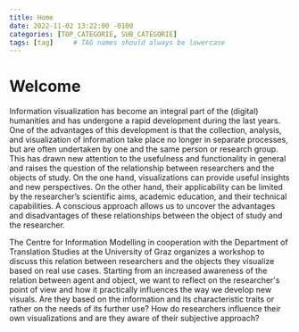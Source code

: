 ```yaml
---
title: Home
date: 2022-11-02 13:22:00 -0100
categories: [TOP_CATEGORIE, SUB_CATEGORIE]
tags: [tag]     # TAG names should always be lowercase
---
```



# Welcome

Information visualization has become an integral part of the (digital) humanities and has undergone a rapid development during the last years. One of the advantages of this development is that the collection, analysis, and visualization of information take place no longer in separate processes, but are often undertaken by one and the same person or research group. This has drawn new attention to the usefulness and functionality in general and raises the question of the relationship between researchers and the objects of study. On the one hand, visualizations can provide useful insights and new perspectives. On the other hand, their applicability can be limited by the researcher’s scientific aims, academic education, and their technical capabilities. A conscious approach allows us to uncover the advantages and disadvantages of these relationships between the object of study and the researcher.

The Centre for Information Modelling in cooperation with the Department of Translation Studies at the University of Graz organizes a workshop to discuss this relation between researchers and the objects they visualize based on real use cases. Starting from an increased awareness of the relation between agent and object, we want to reflect on the researcher's point of view and how it practically influences the way we develop new visuals. Are they based on the information and its characteristic traits or rather on the needs of its further use? How do researchers influence their own visualizations and are they aware of their subjective approach?
